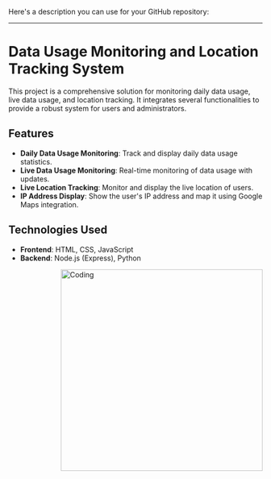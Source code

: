 Here's a description you can use for your GitHub repository:

---

# Data Usage Monitoring and Location Tracking System

This project is a comprehensive solution for monitoring daily data usage, live data usage, and location tracking. It integrates several functionalities to provide a robust system for users and administrators.

## Features

- **Daily Data Usage Monitoring**: Track and display daily data usage statistics.
- **Live Data Usage Monitoring**: Real-time monitoring of data usage with updates.
- **Live Location Tracking**: Monitor and display the live location of users.
- **IP Address Display**: Show the user's IP address and map it using Google Maps integration.

## Technologies Used

- **Frontend**: HTML, CSS, JavaScript
- **Backend**: Node.js (Express), Python

<img align="right" alt="Coding" width="400" src="https://i.gifer.com/75ez.gif">
